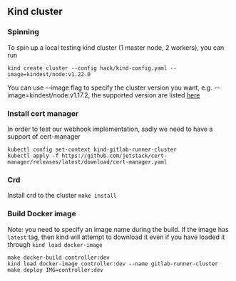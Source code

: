 ## Kind cluster

### Spinning 
To spin up a local testing kind cluster (1 master node, 2 workers), you can run 

`kind create cluster --config hack/kind-config.yaml --image=kindest/node:v1.22.0`

You can use --image flag to specify the cluster version you want, e.g. --image=kindest/node:v1.17.2, the supported version are listed [here](https://hub.docker.com/r/kindest/node/tags)

### Install cert manager
In order to test our webhook implementation, sadly we need to have a support of cert-manager

```
kubectl config set-context kind-gitlab-runner-cluster
kubectl apply -f https://github.com/jetstack/cert-manager/releases/latest/download/cert-manager.yaml
```

### Crd
Install crd to the cluster
`make install`

### Build Docker image 
Note: you need to specify an image name during the build. If the image has `latest` tag, then kind will attempt to download
it even if you have loaded it through `kind load docker-image`

```shell
make docker-build controller:dev
kind load docker-image controller:dev --name gitlab-runner-cluster
make deploy IMG=controller:dev
```




